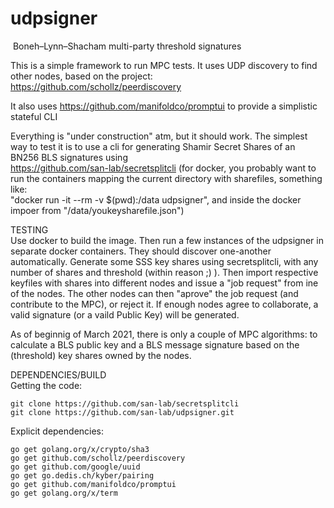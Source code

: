 # udpsigner
​
Boneh–Lynn–Shacham multi-party threshold signatures

This is a simple framework to run MPC tests.
It uses UDP discovery to find other nodes, based on the project:
https://github.com/schollz/peerdiscovery 

It also uses 
https://github.com/manifoldco/promptui 
to provide a simplistic stateful CLI

Everything is "under construction" atm, but it should work.
The simplest way to test it is to use a cli for generating Shamir Secret Shares of an BN256 BLS signatures using   
https://github.com/san-lab/secretsplitcli 
(for docker, you probably want to run the containers mapping the current directory with sharefiles, something like:  
 "docker run -it --rm -v $(pwd):/data udpsigner",
 and inside the docker impoer from "/data/youkeysharefile.json")             

TESTING  
Use docker to build the image.
Then run a few instances of the udpsigner in separate docker containers.
They should discover one-another automatically. 
Generate some SSS key shares using secretsplitcli, with any number of shares and threshold (within reason ;) ). 
Then import respective keyfiles with shares into different nodes and issue a "job request" from ine of the nodes.
The other nodes can then "aprove" the job request (and contribute to the MPC), or reject it.
If enough nodes agree to collaborate, a valid signature (or a vaild Public Key) will be generated.

As of beginnig of March 2021, there is only a couple of MPC algorithms: to calculate a BLS public key and a BLS message signature based on the (threshold) key shares owned by the nodes.


DEPENDENCIES/BUILD  
Getting the code: 

    git clone https://github.com/san-lab/secretsplitcli
    git clone https://github.com/san-lab/udpsigner.git 

Explicit dependencies:

    go get golang.org/x/crypto/sha3
    go get github.com/schollz/peerdiscovery
    go get github.com/google/uuid
    go get go.dedis.ch/kyber/pairing
    go get github.com/manifoldco/promptui
    go get golang.org/x/term

